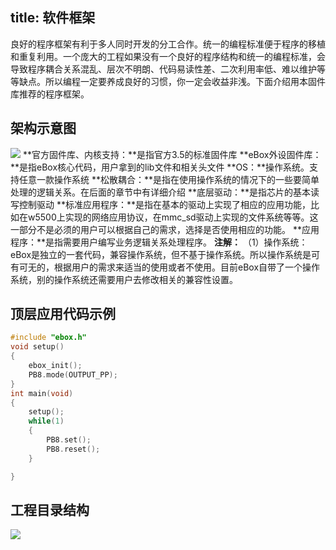 title: 软件框架
---
良好的程序框架有利于多人同时开发的分工合作。统一的编程标准便于程序的移植和重复利用。一个庞大的工程如果没有一个良好的程序结构和统一的编程标准，会导致程序耦合关系混乱、层次不明朗、代码易读性差、二次利用率低、难以维护等等缺点。所以编程一定要养成良好的习惯，你一定会收益非浅。下面介绍用本固件库推荐的程序框架。

## 架构示意图

![](http://i1.piimg.com/567571/31af78c3a5233533.png)
**官方固件库、内核支持：**是指官方3.5的标准固件库
**eBox外设固件库：**是指eBox核心代码，用户拿到的lib文件和相关头文件
**OS：**操作系统。支持任意一款操作系统
**松散耦合：**是指在使用操作系统的情况下的一些要简单处理的逻辑关系。在后面的章节中有详细介绍
**底层驱动：**是指芯片的基本读写控制驱动
**标准应用程序：**是指在基本的驱动上实现了相应的应用功能，比如在w5500上实现的网络应用协议，在mmc_sd驱动上实现的文件系统等等。这一部分不是必须的用户可以根据自己的需求，选择是否使用相应的功能。
**应用程序：**是指需要用户编写业务逻辑关系处理程序。
**注解：**
（1）操作系统：eBox是独立的一套代码，兼容操作系统，但不基于操作系统。所以操作系统是可有可无的，根据用户的需求来适当的使用或者不使用。目前eBox自带了一个操作系统，别的操作系统还需要用户去修改相关的兼容性设置。

## 顶层应用代码示例

``` c
#include "ebox.h"
void setup()
{
    ebox_init();
    PB8.mode(OUTPUT_PP);
}
int main(void)
{
    setup();
    while(1)
    {
        PB8.set();
        PB8.reset();
    }

}
```
## 工程目录结构
![](http://p1.bqimg.com/567571/9d0e293124d84389.png)
